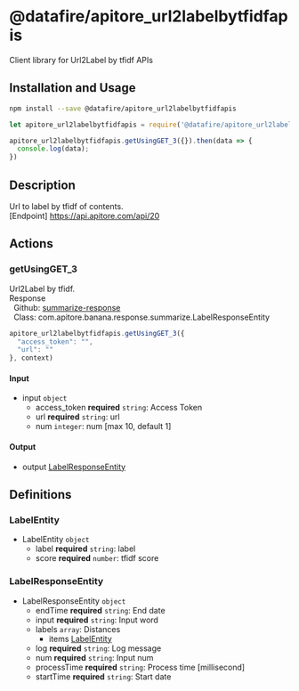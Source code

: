 # @datafire/apitore_url2labelbytfidfapis

Client library for Url2Label by tfidf APIs

## Installation and Usage
```bash
npm install --save @datafire/apitore_url2labelbytfidfapis
```
```js
let apitore_url2labelbytfidfapis = require('@datafire/apitore_url2labelbytfidfapis').create();

apitore_url2labelbytfidfapis.getUsingGET_3({}).then(data => {
  console.log(data);
})
```

## Description

Url to label by tfidf of contents.<BR />[Endpoint] https://api.apitore.com/api/20

## Actions

### getUsingGET_3
Url2Label by tfidf.<BR />Response<BR />&nbsp; Github: <a href="https://github.com/keigohtr/apitore-response-parent/tree/master/summarize-response">summarize-response</a><BR />&nbsp; Class: com.apitore.banana.response.summarize.LabelResponseEntity<BR />


```js
apitore_url2labelbytfidfapis.getUsingGET_3({
  "access_token": "",
  "url": ""
}, context)
```

#### Input
* input `object`
  * access_token **required** `string`: Access Token
  * url **required** `string`: url
  * num `integer`: num [max 10, default 1]

#### Output
* output [LabelResponseEntity](#labelresponseentity)



## Definitions

### LabelEntity
* LabelEntity `object`
  * label **required** `string`: label
  * score **required** `number`: tfidf score

### LabelResponseEntity
* LabelResponseEntity `object`
  * endTime **required** `string`: End date
  * input **required** `string`: Input word
  * labels `array`: Distances
    * items [LabelEntity](#labelentity)
  * log **required** `string`: Log message
  * num **required** `string`: Input num
  * processTime **required** `string`: Process time [millisecond]
  * startTime **required** `string`: Start date



